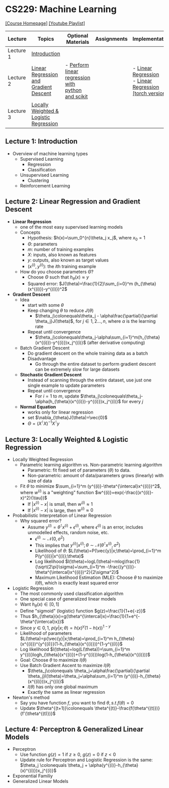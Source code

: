 # CS229: Machine Learning

[[Course Homepage]](https://cs229.stanford.edu/) [[Youtube Playlist]](https://www.youtube.com/playlist?list=PLoROMvodv4rMiGQp3WXShtMGgzqpfVfbU)

| Lecture | Topics | Optional Materials | Assignments | Implementation
| ---- | ---- | ---- | ---- | ---- |
| Lecture 1 | [Introduction](https://www.youtube.com/watch?v=jGwO_UgTS7I&list=PLoROMvodv4rMiGQp3WXShtMGgzqpfVfbU&index=2) | |  | |
| Lecture 2 | [Linear Regression and Gradient Descent](https://www.youtube.com/watch?v=4b4MUYve_U8&list=PLoROMvodv4rMiGQp3WXShtMGgzqpfVfbU&index=2) | - [Perform linear regression with python and scikit](https://github.com/christianversloot/machine-learning-articles/blob/main/performing-linear-regression-with-python-and-scikit-learn.md) | | - [Linear Regression](../../../ML-Implementations/ml_from_scratch/supervised_learning/regression.py) <br> - [Linear Regression [torch version]](../../../ML-Implementations/pytorch/supervised_learning/regression.py) |
| Lecture 3 | [Locally Weighted & Logistic Regression](https://www.youtube.com/watch?v=het9HFqo1TQ&list=PLoROMvodv4rMiGQp3WXShtMGgzqpfVfbU&index=3) | | | |

## Lecture 1: Introduction

- Overview of machine learning types
  - Supervised Learning
    - Regression
    - Classification
  - Unsupervised Learning
    - Clustering
  - Reinforcement Learning

## Lecture 2: Linear Regression and Gradient Descent

- **Linear Regression**
  - one of the most easy supervised learning models
  - Concepts
    - Hypothesis: $h(x)=\sum_0^{n}\theta_j x_j$, where $x_0=1$
    - $\Theta$: parameters
    - $m$: number of training examples
    - $X$: inputs, also known as features
    - $y$: outputs, also known as target values
    - $(x^{(i)}, y^{(i)})$: the $i$th training example
  - How do you choose parameters $\Theta$?
    - Choose $\Theta$ such that $h_{\theta}(x)\approx y$
    - Squared error: $J(\theta)=\frac{1}{2}\sum_{i=0}^m (h_{\theta}(x^{(i)})-y^{(i)})^2$
- **Gradient Descent**
  - Idea
    - start with some $\theta$
    - Keep changing $\theta$ to reduce $J(\theta)$
      - $\theta_j\colonequals\theta_j - \alpha\frac{\partial}{\partial \theta_j}J(\theta)$, for $j \in {1,2...,n}$, where $\alpha$ is the learning rate
    - Repeat until convergence 
      - $\theta_j\colonequals\theta_j-\alpha\sum_{i=1}^m(h_{\theta}(x^{(i)})-y^{(i)})x_j^{(i)}$ (after derivative computing)
  - Batch Gradient Descent
    - Do gradient descent on the whole training data as a batch
    - Disadvantage
      - Go through the entire dataset to perform gradient descent can be extremely slow for large datasets
  - **Stochastic Gradient Descent**
    - Instead of scanning through the entire dataset, use just one single example to update parameters
    - Repeat until convergence 
      - For $i=1$ to $m$, update $\theta_j\colonequals\theta_j-\alpha(h_{\theta}(x^{(i)})-y^{(i)})x_j^{(i)}$ for every $j$ 
  - **Normal Equation**
    - works only for linear regression
    - set $\nabla_{\theta}J(\theta)=\vec{0}$
    - $\Theta=(X^{\intercal}X)^{-1}X^{\intercal}y$

## Lecture 3: Locally Weighted & Logistic Regression

- Locally Weighted Regression
  - Parametric learning algorithm vs. Non-parametric learning algorithm
    - Parametric: fit fixed set of parameters ($\theta$) to data.
    - Non-parametric: amount of data/parameters grows (linearly) with size of data
  - Fit $\theta$ to minimize $\sum_{i=1}^m (y^{(i)}-\theta^{\intercal}x^{(i)})^2$, where $w^{(i)}$ is a "weighting" function $w^{(i)}=exp(-\frac{(x^{(i)}-x)^2}{\tau})$
    - If $|x^{(i)}-x|$ is small, then $w^{(i)}\approx 1$
    - If $|x^{(i)}-x|$ is large, then $w^{(i)}\approx 0$
- Probabilistic Interpretation of Linear Regression
  - Why squared error?
    - Assume $y^{(i)}=\theta^{\intercal}x^{(i)}+\epsilon^{(i)}$, where $\epsilon^{(i)}$ is an error, includes unmodelled effects, random noise, etc.
      - $\epsilon^{(i)}\sim \mathcal{N}(0, \sigma^2)$
      - This implies that $y^{(i)}|x^{(i)};\theta \sim \mathcal{N}(\theta^{\intercal}x^{(i)}, \sigma^2)$
      - Likelihood of $\theta$: $L(\theta)=P(\vec{y}|x;\theta)=\prod_{i=1}^m P(y^{(i)}|x^{(i)};\theta)$
      - Log likelihood $l(\theta)=logL(\theta)=mlog\frac{1}{\sqrt{2\pi}\sigma}+\sum_{i=1}^m -\frac{(y^{(i)}-\theta^{\intercal}x^{(i)})^2}{2\sigma^2}$
      - Maximum Likelihood Estimation (MLE): Choose $\theta$ to maximize $l(\theta)$, which is exactly least squared error
- Logistic Regression
  - The most commonly used classification algorithm 
  - One special case of generalized linear models
  - Want $h_{\theta}(x)\in [0,1]$
  - Define "sigmoid" (logistic) function $g(z)=\frac{1}{1+e{-z}}$
  - Thus $h_{\theta}(x)=g(\theta^{\intercal}x)=\frac{1}{1+e^{-\theta^{\intercal}x}}$
  - Since $y\in {0, 1}$, $p(y|x;\theta)=h(x)^y (1-h(x))^{1-y}$
  - Likelihood of parameters $L(\theta)=p(\vec{y}|x;\theta)=\prod_{i=1}^m h_{\theta}(x^{(i)})^{y^{(i)}}(1-h_{\theta}(x^{(i)}))^{1-y^{(i)}}$
  - Log likelihood $l(\theta)=log(L(\theta))=\sum_{i=1}^m y^{(i)}logh_{\theta}(x^{(i)})+(1-y^{(i)})log(1-h_{\theta}(x^{(i)}))$
  - Goal: Choose $\theta$ to maximize $l(\theta)$
  - Use Batch Gradient Ascent to maximize $l(\theta)$
    - $\theta_j\colonequals \theta_j+\alpha\frac{\partial}{\partial \theta_j}l(\theta)=\theta_j+\alpha\sum_{i=1}^m (y^{(i)}-h_{\theta}(x^{(i)}))x_j^{(i)}$
    - $l(\theta)$ has only one global maximum
    - Exactly the same as linear regression
- Newton's method
  - Say you have function $f$, you want to find $\theta, s.t.f(\theta)=0$
  - Update $\theta^{(t+1)}\colonequals \theta^{(t)}-\frac{f(\theta^{(t)})}{f'(\theta^{(t)})}$


## Lecture 4: Perceptron & Generalized Linear Models

- Perceptron
  - Use function $g(z)=1$ if $z \geq 0$, $g(z)=0$ if $z < 0$
  - Update rule for Perceptron and Logistic Regression is the same: $\theta_j \colonequals \theta_j + \alpha(y^{(i)}-h_{\theta}(x)^{(i)})x_j^{(i)}$
- Exponential Familiy
- Generalized Linear Models